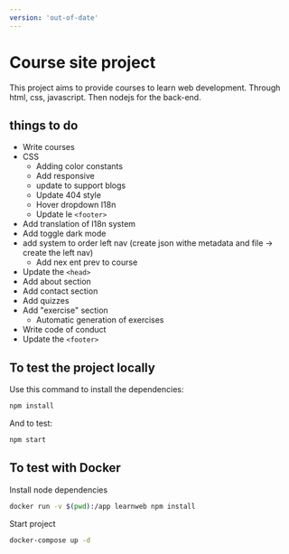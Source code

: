 ```yaml
---
version: 'out-of-date'
---
```


# Course site project

This project aims to provide courses to learn web development.
Through html, css, javascript. Then nodejs for the back-end.

## things to do

- Write courses
- CSS
    - Adding color constants
    - Add responsive 
    - update to support blogs
    - Update 404 style
    - Hover dropdown I18n
    - Update le `<footer>`
- Add translation of I18n system
- Add toggle dark mode
- add system to order left nav (create json withe metadata and file -> create the left nav)
    - Add nex ent prev to course
- Update the `<head>`
- Add about section 
- Add contact section
- Add quizzes
- Add "exercise" section
    - Automatic generation of exercises 
- Write code of conduct
- Update the `<footer>`

## To test the project locally

Use this command to install the dependencies:

```bash
npm install
```

And to test:

```bash
npm start
```

## To test with Docker

Install node dependencies

```bash
docker run -v $(pwd):/app learnweb npm install
```

Start project

```bash
docker-compose up -d
```
